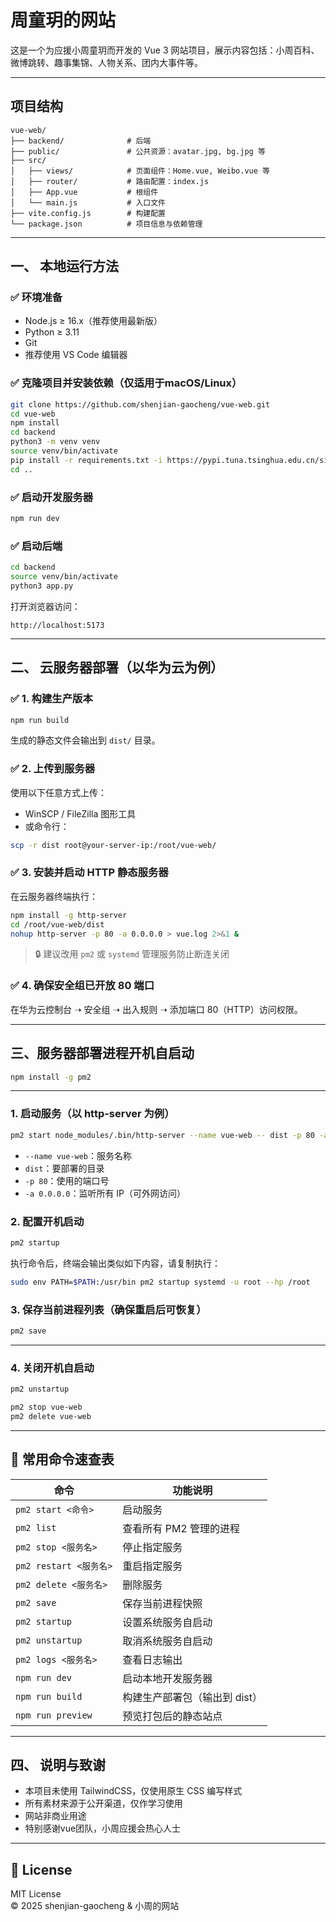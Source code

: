 
# 周童玥的网站

这是一个为应援小周童玥而开发的 Vue 3 网站项目，展示内容包括：小周百科、微博跳转、趣事集锦、人物关系、团内大事件等。

---

##  项目结构

```
vue-web/
├── backend/              # 后端
├── public/               # 公共资源：avatar.jpg, bg.jpg 等
├── src/
│   ├── views/            # 页面组件：Home.vue, Weibo.vue 等
│   ├── router/           # 路由配置：index.js
│   ├── App.vue           # 根组件
│   └── main.js           # 入口文件
├── vite.config.js        # 构建配置
└── package.json          # 项目信息与依赖管理
```

---

## 一、 本地运行方法

### ✅ 环境准备

- Node.js ≥ 16.x（推荐使用最新版）
- Python ≥ 3.11
- Git
- 推荐使用 VS Code 编辑器

### ✅ 克隆项目并安装依赖（仅适用于macOS/Linux）

```bash
git clone https://github.com/shenjian-gaocheng/vue-web.git
cd vue-web
npm install
cd backend
python3 -m venv venv
source venv/bin/activate
pip install -r requirements.txt -i https://pypi.tuna.tsinghua.edu.cn/simple
cd ..
```

### ✅ 启动开发服务器

```bash
npm run dev
```

### ✅ 启动后端

```bash
cd backend
source venv/bin/activate
python3 app.py
```

打开浏览器访问：

```
http://localhost:5173
```

---

## 二、 云服务器部署（以华为云为例）

### ✅ 1. 构建生产版本

```bash
npm run build
```

生成的静态文件会输出到 `dist/` 目录。

### ✅ 2. 上传到服务器

使用以下任意方式上传：

- WinSCP / FileZilla 图形工具
- 或命令行：

```bash
scp -r dist root@your-server-ip:/root/vue-web/
```

### ✅ 3. 安装并启动 HTTP 静态服务器

在云服务器终端执行：

```bash
npm install -g http-server
cd /root/vue-web/dist
nohup http-server -p 80 -a 0.0.0.0 > vue.log 2>&1 &
```

> 🔒 建议改用 `pm2` 或 `systemd` 管理服务防止断连关闭

### ✅ 4. 确保安全组已开放 80 端口

在华为云控制台 ➝ 安全组 ➝ 出入规则 ➝ 添加端口 80（HTTP）访问权限。

---

## 三、服务器部署进程开机自启动



```bash
npm install -g pm2
```

---

### 1. 启动服务（以 http-server 为例）

```bash
pm2 start node_modules/.bin/http-server --name vue-web -- dist -p 80 -a 0.0.0.0
```

- `--name vue-web`：服务名称
- `dist`：要部署的目录
- `-p 80`：使用的端口号
- `-a 0.0.0.0`：监听所有 IP（可外网访问）

### 2. 配置开机启动

```bash
pm2 startup
```

执行命令后，终端会输出类似如下内容，请复制执行：

```bash
sudo env PATH=$PATH:/usr/bin pm2 startup systemd -u root --hp /root
```

### 3. 保存当前进程列表（确保重启后可恢复）

```bash
pm2 save
```

---

### 4. 关闭开机自启动

```bash
pm2 unstartup
```

```bash
pm2 stop vue-web
pm2 delete vue-web
```

---

## 📖 常用命令速查表

| 命令                             | 功能说明                   |
|----------------------------------|----------------------------|
| `pm2 start <命令>`              | 启动服务                   |
| `pm2 list`                      | 查看所有 PM2 管理的进程     |
| `pm2 stop <服务名>`             | 停止指定服务               |
| `pm2 restart <服务名>`          | 重启指定服务               |
| `pm2 delete <服务名>`           | 删除服务                   |
| `pm2 save`                      | 保存当前进程快照           |
| `pm2 startup`                   | 设置系统服务自启动         |
| `pm2 unstartup`                 | 取消系统服务自启动         |
| `pm2 logs <服务名>`             | 查看日志输出               |
| `npm run dev`   | 启动本地开发服务器           |
| `npm run build` | 构建生产部署包（输出到 dist）|
| `npm run preview` | 预览打包后的静态站点       |

---

## 四、 说明与致谢

- 本项目未使用 TailwindCSS，仅使用原生 CSS 编写样式
- 所有素材来源于公开渠道，仅作学习使用
- 网站非商业用途
- 特别感谢vue团队，小周应援会热心人士

---

## 📄 License

MIT License  
© 2025 shenjian-gaocheng & 小周的网站
